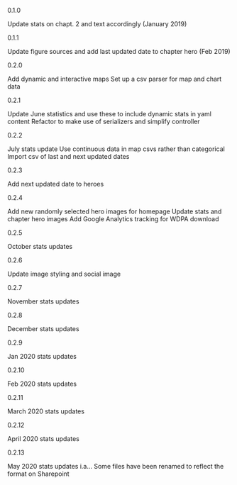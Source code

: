 0.1.0

Update stats on chapt. 2 and text accordingly (January 2019) 

0.1.1

Update figure sources and add last updated date to chapter hero (Feb 2019)

0.2.0

Add dynamic and interactive maps
Set up a csv parser for map and chart data

0.2.1

Update June statistics and use these to include dynamic stats in yaml content
Refactor to make use of serializers and simplify controller

0.2.2

July stats update
Use continuous data in map csvs rather than categorical
Import csv of last and next updated dates

0.2.3

Add next updated date to heroes

0.2.4

Add new randomly selected hero images for homepage
Update stats and chapter hero images
Add Google Analytics tracking for WDPA download

0.2.5

October stats updates

0.2.6

Update image styling and social image

0.2.7

November stats updates

0.2.8

December stats updates

0.2.9

Jan 2020 stats updates

0.2.10

Feb 2020 stats updates

0.2.11

March 2020 stats updates

0.2.12

April 2020 stats updates

0.2.13

May 2020 stats updates i.a...
Some files have been renamed to reflect the 
format on Sharepoint
